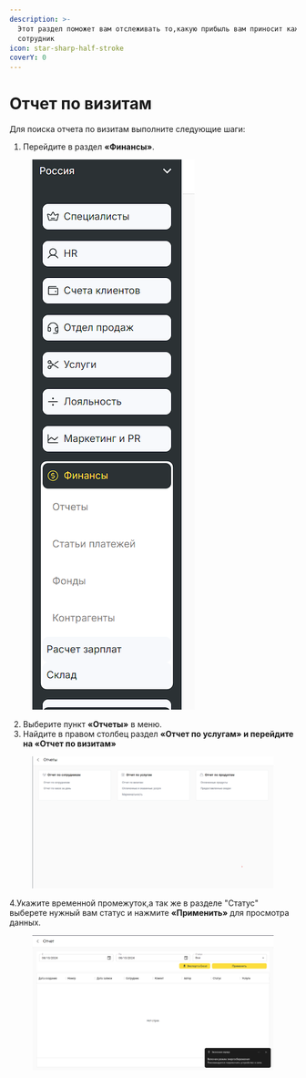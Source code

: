 ```yaml
---
description: >-
  Этот раздел поможет вам отслеживать то,какую прибыль вам приносит каждый
  сотрудник
icon: star-sharp-half-stroke
coverY: 0
---
```


# Отчет по визитам

Для поиска отчета по визитам выполните следующие шаги:

1. Перейдите в раздел **«Финансы»**.

<figure><img src="../../../.gitbook/assets/image (212).png" alt=""><figcaption></figcaption></figure>

2. Выберите пункт **«Отчеты»** в меню.
3. Найдите в правом столбец раздел **«Отчет по услугам» и перейдите на «Отчет по визитам»**

<figure><img src="../../../.gitbook/assets/image (217).png" alt=""><figcaption></figcaption></figure>

4.Укажите временной промежуток,а так же в разделе "Статус" выберете нужный вам статус и нажмите **«Применить»** для просмотра данных.

<figure><img src="../../../.gitbook/assets/image (218).png" alt=""><figcaption></figcaption></figure>

